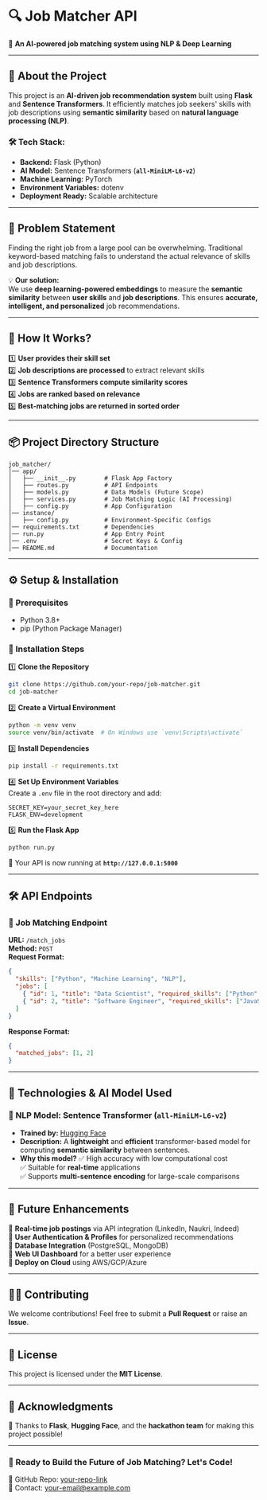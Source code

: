 # **🔍 Job Matcher API**  
🚀 **An AI-powered job matching system using NLP & Deep Learning**  


---

## **📌 About the Project**  
This project is an **AI-driven job recommendation system** built using **Flask** and **Sentence Transformers**. It efficiently matches job seekers' skills with job descriptions using **semantic similarity** based on **natural language processing (NLP)**.  

### 🛠️ **Tech Stack:**  
- **Backend:** Flask (Python)  
- **AI Model:** Sentence Transformers (**`all-MiniLM-L6-v2`**)  
- **Machine Learning:** PyTorch  
- **Environment Variables:** dotenv  
- **Deployment Ready:** Scalable architecture  

---

## **🎯 Problem Statement**  
Finding the right job from a large pool can be overwhelming. Traditional keyword-based matching fails to understand the actual relevance of skills and job descriptions.  

💡 **Our solution:**  
We use **deep learning-powered embeddings** to measure the **semantic similarity** between **user skills** and **job descriptions**. This ensures **accurate, intelligent, and personalized** job recommendations.

---

## **🧐 How It Works?**  
1️⃣ **User provides their skill set**  
2️⃣ **Job descriptions are processed** to extract relevant skills  
3️⃣ **Sentence Transformers compute similarity scores**  
4️⃣ **Jobs are ranked based on relevance**  
5️⃣ **Best-matching jobs are returned in sorted order**  

---

## **📦 Project Directory Structure**
```
job_matcher/
│── app/
│   ├── __init__.py        # Flask App Factory
│   ├── routes.py          # API Endpoints
│   ├── models.py          # Data Models (Future Scope)
│   ├── services.py        # Job Matching Logic (AI Processing)
│   ├── config.py          # App Configuration
│── instance/
│   ├── config.py          # Environment-Specific Configs
│── requirements.txt       # Dependencies
│── run.py                 # App Entry Point
│── .env                   # Secret Keys & Config
│── README.md              # Documentation
```

---

## **⚙️ Setup & Installation**
### **🔹 Prerequisites**
- Python 3.8+
- pip (Python Package Manager)

### **🔹 Installation Steps**
1️⃣ **Clone the Repository**  
```sh
git clone https://github.com/your-repo/job-matcher.git
cd job-matcher
```

2️⃣ **Create a Virtual Environment**  
```sh
python -m venv venv
source venv/bin/activate  # On Windows use `venv\Scripts\activate`
```

3️⃣ **Install Dependencies**  
```sh
pip install -r requirements.txt
```

4️⃣ **Set Up Environment Variables**  
Create a `.env` file in the root directory and add:
```
SECRET_KEY=your_secret_key_here
FLASK_ENV=development
```

5️⃣ **Run the Flask App**  
```sh
python run.py
```
🚀 Your API is now running at **`http://127.0.0.1:5000`**  

---

## **🛠️ API Endpoints**
### **🔹 Job Matching Endpoint**
**URL:** `/match_jobs`  
**Method:** `POST`  
**Request Format:**
```json
{
  "skills": ["Python", "Machine Learning", "NLP"],
  "jobs": [
    { "id": 1, "title": "Data Scientist", "required_skills": ["Python", "AI", "Deep Learning"] },
    { "id": 2, "title": "Software Engineer", "required_skills": ["JavaScript", "React", "Node.js"] }
  ]
}
```
**Response Format:**
```json
{
  "matched_jobs": [1, 2]
}
```

---

## **🤝 Technologies & AI Model Used**
### **🤖 NLP Model: Sentence Transformer (`all-MiniLM-L6-v2`)**
- **Trained by:** [Hugging Face](https://huggingface.co/sentence-transformers/all-MiniLM-L6-v2)  
- **Description:** A **lightweight** and **efficient** transformer-based model for computing **semantic similarity** between sentences.  
- **Why this model?**
  ✅ High accuracy with low computational cost  
  ✅ Suitable for **real-time** applications  
  ✅ Supports **multi-sentence encoding** for large-scale comparisons  

---

## **🚀 Future Enhancements**
🔹 **Real-time job postings** via API integration (LinkedIn, Naukri, Indeed)  
🔹 **User Authentication & Profiles** for personalized recommendations  
🔹 **Database Integration** (PostgreSQL, MongoDB)  
🔹 **Web UI Dashboard** for a better user experience  
🔹 **Deploy on Cloud** using AWS/GCP/Azure  

---

## **👨‍💻 Contributing**
We welcome contributions! Feel free to submit a **Pull Request** or raise an **Issue**.

---

## **🐝 License**
This project is licensed under the **MIT License**.

---

## **📢 Acknowledgments**
💙 Thanks to **Flask**, **Hugging Face**, and the **hackathon team** for making this project possible!

---

### **🚀 Ready to Build the Future of Job Matching? Let's Code!**  
🔗 GitHub Repo: [your-repo-link](#)  
📩 Contact: your-email@example.com  

